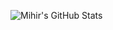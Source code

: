 ![Mihir's GitHub Stats](https://github-readme-stats.vercel.app/api?username=me-heer&show_icons=true&title_color=fff&icon_color=79ff97&text_color=9f9f9f&bg_color=151515)
